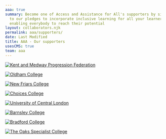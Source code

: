 ```yaml
---
aaa: true
summary: Become one of Access and Assistance for All's supporters by signing up
  to our pledges to incorporate inclusive learning for all your learners,
  enabling everybody to reach their potential
layout: collaborators.njk
permalink: aaa/supporters/
date: Last Modified
title: AAA - Our supporters
usesCMS: true
team: aaa
---
```

<a href="https://kmpf.org/" class="supporters__link"><img src="/aaaAssets/kmpf.png" alt="Kent and Medway Progression Federation"></a>

<a href="https://www.oldham.ac.uk/" class="supporters__link"><img src="/aaaAssets/oldham-college-logo.jpg" alt="Oldham College"></a>

<a href="https://www.newfriarscollege.org.uk/" class="supporters__link"><img src="/aaaAssets/nf2.jpg" alt="New Friars College"></a>

<a href="https://www.hee.nhs.uk/our-work/choices-college-supported-internships" class="supporters__link"><img src="/aaaAssets/choices_logo.png" alt="Choices College"></a>

<a href="https://www.ucl.ac.uk/" class="supporters__link"><img src="/aaaAssets/UCL_logo.png" alt="University of Central London"></a>

<a href="https://www.barnsley.ac.uk/" class="supporters__link"><img src="/aaaAssets/bc-logo-lb-no-strap.png" alt="Barnsley College"></a>

<a href="https://www.bradfordcollege.ac.uk/" class="supporters__link"><img src="/aaaAssets/bradford-college.jpg" alt="Bradford College"></a>

<a href="https://www.theoaks.ac.uk/" class="supporters__link"><img src="/aaaAssets/the-oaks-logo-block-pink.jpg" alt="The Oaks Specialist College"></a>

<a href="https://www.buckscollegegroup.ac.uk/" class="supporters__link"><img src="/aaaAssets/buckscollegegroup-logo-web.png" alt=""></a>

<a href="https://www.pocklington.org.uk/" class="supporters__link"><img src="/aaaAssets/TPT_logo.png" alt=""></a>

<a href="https://www.hopwood.ac.uk/" class="supporters__link"><img src="/aaaAssets/hopwood.jpg" alt=""></a>

<a href="https://rmt.org/glasshouse/" class="supporters__link"><img src="/aaaAssets/glasshouse.png" alt=""></a>

<a href="https://nasen.org.uk/" class="supporters__link"><img src="/aaaAssets/nasen.png" alt=""></a>

<a href="https://www.northamptoncollege.ac.uk/" class="supporters__link"><img src="/aaaAssets/northampton-college-logo.jpg" alt=""></a>


  

<a href="https://www.capel.ac.uk/" class="supporters__link"><img src="/aaaAssets/capel-manor.png" alt=""></a>
